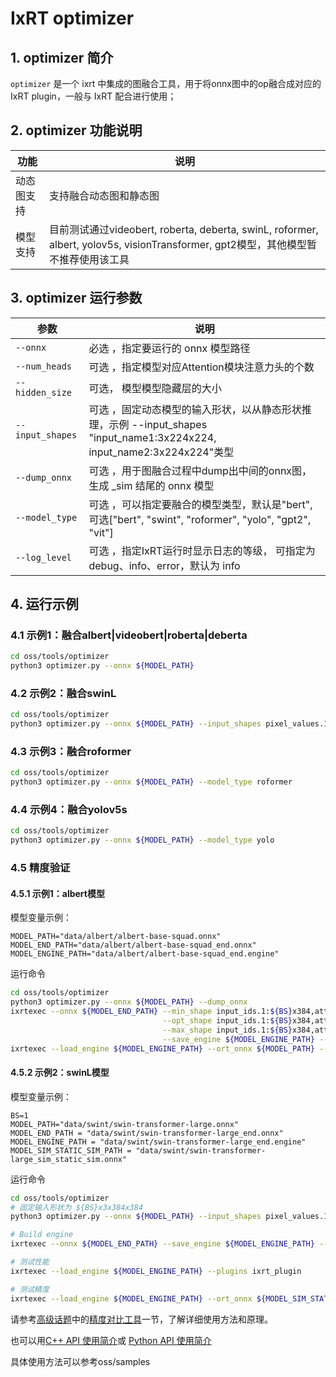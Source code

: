 # IxRT optimizer

## 1. optimizer 简介

`optimizer` 是一个 ixrt 中集成的图融合工具，用于将onnx图中的op融合成对应的IxRT plugin，一般与 IxRT 配合进行使用；

## 2. optimizer 功能说明

| 功能       | 说明                                                         |
| ---------- | ------------------------------------------------------------ |
| 动态图支持 | 支持融合动态图和静态图                                       |
| 模型支持   | 目前测试通过videobert, roberta, deberta, swinL, roformer, albert, yolov5s, visionTransformer, gpt2模型，其他模型暂不推荐使用该工具 |

## 3. optimizer 运行参数

| 参数             | 说明                                                         |
| ---------------- | ------------------------------------------------------------ |
| `--onnx`         | 必选 ，指定要运行的 onnx 模型路径                            |
| `--num_heads`    | 可选 ，指定模型对应Attention模块注意力头的个数               |
| `--hidden_size`  | 可选， 模型模型隐藏层的大小                                  |
| `--input_shapes` | 可选 ，固定动态模型的输入形状，以从静态形状推理，示例 --input_shapes "input_name1:3x224x224, input_name2:3x224x224"类型 |
| `--dump_onnx`    | 可选 ，用于图融合过程中dump出中间的onnx图，生成 _sim 结尾的 onnx 模型 |
| `--model_type`   | 可选 ，可以指定要融合的模型类型，默认是"bert", 可选["bert", "swint", "roformer", "yolo", "gpt2", "vit"] |
| `--log_level`    | 可选 ，指定IxRT运行时显示日志的等级， 可指定为debug、info、error，默认为 info |


## 4. 运行示例

###  4.1 示例1：融合albert|videobert|roberta|deberta

```bash
cd oss/tools/optimizer
python3 optimizer.py --onnx ${MODEL_PATH}
```

###  4.2 示例2：融合swinL

```bash
cd oss/tools/optimizer
python3 optimizer.py --onnx ${MODEL_PATH} --input_shapes pixel_values.1:${BS}x3x384x384 --model_type swint
```

###  4.3 示例3：融合roformer

```bash
cd oss/tools/optimizer
python3 optimizer.py --onnx ${MODEL_PATH} --model_type roformer
```

###  4.4 示例4：融合yolov5s

```bash
cd oss/tools/optimizer
python3 optimizer.py --onnx ${MODEL_PATH} --model_type yolo
```

### 4.5 精度验证

#### 4.5.1 示例1：albert模型

模型变量示例：

```
MODEL_PATH="data/albert/albert-base-squad.onnx"
MODEL_END_PATH="data/albert/albert-base-squad_end.onnx"
MODEL_ENGINE_PATH="data/albert/albert-base-squad_end.engine"
```

运行命令

```bash
cd oss/tools/optimizer
python3 optimizer.py --onnx ${MODEL_PATH} --dump_onnx
ixrtexec --onnx ${MODEL_END_PATH} --min_shape input_ids.1:${BS}x384,attention_mask.1:${BS}x384,token_type_ids.1:${BS}x384 \
                                  --opt_shape input_ids.1:${BS}x384,attention_mask.1:${BS}x384,token_type_ids.1:${BS}x384 \
                                  --max_shape input_ids.1:${BS}x384,attention_mask.1:${BS}x384,token_type_ids.1:${BS}x384 \
                                  --save_engine ${MODEL_ENGINE_PATH} --log_level verbose --plugins ixrt_plugin
ixrtexec --load_engine ${MODEL_ENGINE_PATH} --ort_onnx ${MODEL_PATH} --plugins ixrt_plugin --verify_acc
```

#### 4.5.2 示例2：swinL模型

模型变量示例：

```
BS=1
MODEL_PATH="data/swint/swin-transformer-large.onnx"
MODEL_END_PATH = "data/swint/swin-transformer-large_end.onnx"
MODEL_ENGINE_PATH = "data/swint/swin-transformer-large_end.engine"
MODEL_SIM_STATIC_SIM_PATH = "data/swint/swin-transformer-large_sim_static_sim.onnx"
```

运行命令

```bash
cd oss/tools/optimizer
# 固定输入形状为 ${BS}x3x384x384
python3 optimizer.py --onnx ${MODEL_PATH} --input_shapes pixel_values.1:${BS}x3x384x384 --model_type swint --dump_onnx

# Build engine
ixrtexec --onnx ${MODEL_END_PATH} --save_engine ${MODEL_ENGINE_PATH} --log_level verbose --plugins ixrt_plugin

# 测试性能
ixrtexec --load_engine ${MODEL_ENGINE_PATH} --plugins ixrt_plugin

# 测试精度
ixrtexec --load_engine ${MODEL_ENGINE_PATH} --ort_onnx ${MODEL_SIM_STATIC_SIM_PATH} --plugins ixrt_plugin --verify_acc
```

请参考[高级话题](5_advanced_topics.md)中的<u>精度对比工具</u>一节，了解详细使用方法和原理。

也可以用[C++ API 使用简介](3_cpp_api.md)或 [Python API 使用简介](4_python_api.md)

具体使用方法可以参考oss/samples
